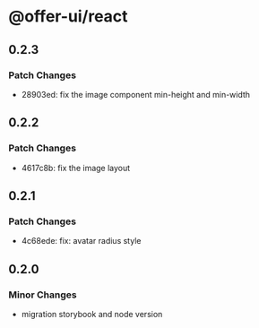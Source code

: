 # @offer-ui/react

## 0.2.3

### Patch Changes

- 28903ed: fix the image component min-height and min-width

## 0.2.2

### Patch Changes

- 4617c8b: fix the image layout

## 0.2.1

### Patch Changes

- 4c68ede: fix: avatar radius style

## 0.2.0

### Minor Changes

- migration storybook and node version
